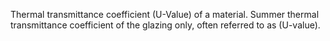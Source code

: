 Thermal transmittance coefficient (U-Value) of a material. Summer thermal transmittance coefficient of the glazing only, often referred to as (U-value).
